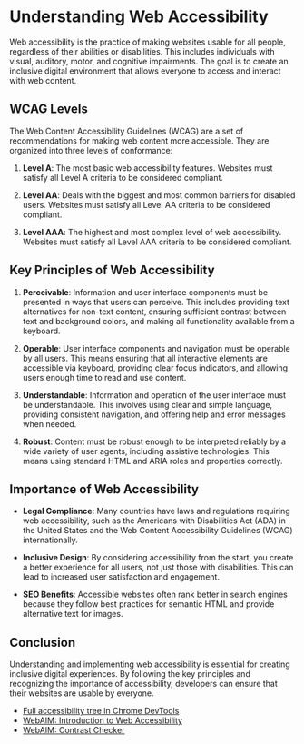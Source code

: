 # Understanding Web Accessibility

Web accessibility is the practice of making websites usable for all people, regardless of their abilities or disabilities. This includes individuals with visual, auditory, motor, and cognitive impairments. The goal is to create an inclusive digital environment that allows everyone to access and interact with web content.

## WCAG Levels
The Web Content Accessibility Guidelines (WCAG) are a set of recommendations for making web content more accessible. They are organized into three levels of conformance:

1. **Level A**: The most basic web accessibility features. Websites must satisfy all Level A criteria to be considered compliant.

2. **Level AA**: Deals with the biggest and most common barriers for disabled users. Websites must satisfy all Level AA criteria to be considered compliant.

3. **Level AAA**: The highest and most complex level of web accessibility. Websites must satisfy all Level AAA criteria to be considered compliant.

## Key Principles of Web Accessibility

1. **Perceivable**: Information and user interface components must be presented in ways that users can perceive. This includes providing text alternatives for non-text content, ensuring sufficient contrast between text and background colors, and making all functionality available from a keyboard.

2. **Operable**: User interface components and navigation must be operable by all users. This means ensuring that all interactive elements are accessible via keyboard, providing clear focus indicators, and allowing users enough time to read and use content.

3. **Understandable**: Information and operation of the user interface must be understandable. This involves using clear and simple language, providing consistent navigation, and offering help and error messages when needed.

4. **Robust**: Content must be robust enough to be interpreted reliably by a wide variety of user agents, including assistive technologies. This means using standard HTML and ARIA roles and properties correctly.

## Importance of Web Accessibility

- **Legal Compliance**: Many countries have laws and regulations requiring web accessibility, such as the Americans with Disabilities Act (ADA) in the United States and the Web Content Accessibility Guidelines (WCAG) internationally.

- **Inclusive Design**: By considering accessibility from the start, you create a better experience for all users, not just those with disabilities. This can lead to increased user satisfaction and engagement.

- **SEO Benefits**: Accessible websites often rank better in search engines because they follow best practices for semantic HTML and provide alternative text for images.

## Conclusion

Understanding and implementing web accessibility is essential for creating inclusive digital experiences. By following the key principles and recognizing the importance of accessibility, developers can ensure that their websites are usable by everyone.

- [Full accessibility tree in Chrome DevTools](https://developer.chrome.com/blog/full-accessibility-tree/)
- [WebAIM: Introduction to Web Accessibility](https://webaim.org/intro/)
- [WebAIM: Contrast Checker](https://webaim.org/resources/contrastchecker/)